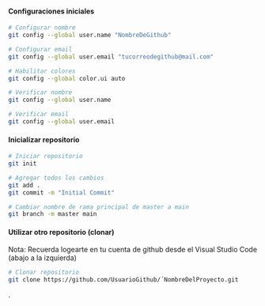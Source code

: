 #### Configuraciones iniciales

```bash
# Configurar nombre
git config --global user.name "NombreDeGithub"

# Configurar email
git config --global user.email "tucorreodegithub@mail.com"

# Habilitar colores
git config --global color.ui auto
```

```bash
# Verificar nombre
git config --global user.name

# Verificar email
git config --global user.email
```

#### Inicializar repositorio

```bash
# Iniciar repositorio
git init
```

```bash
# Agregar todos los cambios
git add .
git commit -m "Initial Commit"
```

```bash
# Cambiar nombre de rama principal de master a main
git branch -m master main
```

#### Utilizar otro repositorio (clonar)

Nota: Recuerda logearte en tu cuenta de github desde el Visual Studio Code (abajo a la izquierda)

```bash
# Clonar repositorio
git clone https://github.com/UsuarioGithub/´NombreDelProyecto.git
```
.